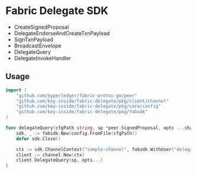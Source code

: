 # Fabric Delegate SDK

* CreateSignedProposal
* DelegateEndorseAndCreateTxnPayload
* SignTxnPayload
* BroadcastEnvelope
* DelegateQuery
* DelegateInvokeHandler

## Usage

```go
import (
    "github.com/hyperledger/fabric-protos-go/peer"
    "github.com/key-inside/fabric-delegate/pkg/client/channel"
    "github.com/key-inside/fabric-delegate/pkg/core/config"
    "github.com/key-inside/fabric-delegate/pkg/fabsdk"
)

func delegateQuery(cfgPath string, sp *peer.SignedProposal, opts ...channel.DelegateRequestOption) {
    sdk, _ := fabsdk.New(config.FromFile(cfgPath))
    defer sdk.Close()

    ctx := sdk.ChannelContext("sample-channel", fabsdk.WithUser("delegator"))
    client := channel.New(ctx)
    client.DelegateQuery(sp, opts...)
}
```